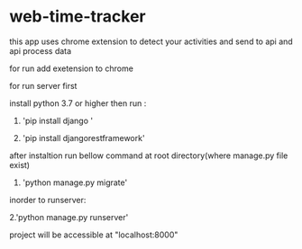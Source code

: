 # web-time-tracker
this app uses chrome extension to detect your activities and send to api and api process data


for run add exetension to chrome 

for run server first


install python 3.7 or higher
then run :

 1. 'pip install django '
 
 2. 'pip install djangorestframework'
 
 
 after instaltion run bellow command at root directory(where manage.py file exist)
 
 
 1. 'python manage.py migrate'
 
 
 inorder to  runserver:
 
 
 2.'python manage.py runserver'
 
 
 project will be accessible at "localhost:8000"
 
